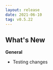 ```yaml
---
layout: release
date: 2021-06-10
tag: v0.5.22
---
```


## What's New

**General**

- Testing changes

